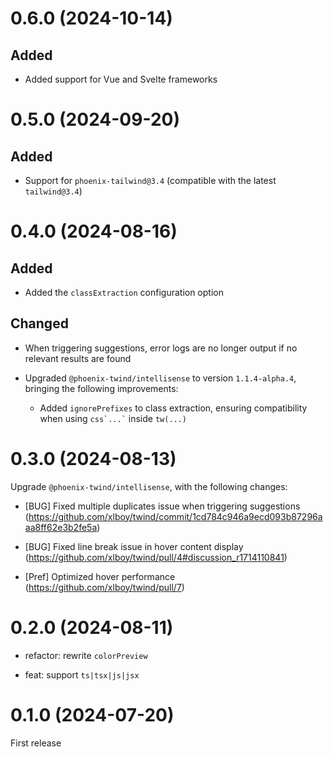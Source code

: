 # 0.6.0 (2024-10-14)

## Added

- Added support for Vue and Svelte frameworks

# 0.5.0 (2024-09-20)

## Added

- Support for `phoenix-tailwind@3.4` (compatible with the latest `tailwind@3.4`)

# 0.4.0 (2024-08-16)

## Added

- Added the `classExtraction` configuration option

## Changed

- When triggering suggestions, error logs are no longer output if no relevant results are found

- Upgraded `@phoenix-twind/intellisense` to version `1.1.4-alpha.4`, bringing the following improvements:

  - Added `ignorePrefixes` to class extraction, ensuring compatibility when using `` css`...` `` inside `tw(...)`

# 0.3.0 (2024-08-13)

Upgrade `@phoenix-twind/intellisense`, with the following changes:

- [BUG] Fixed multiple duplicates issue when triggering suggestions (https://github.com/xlboy/twind/commit/1cd784c946a9ecd093b87296aaa8ff62e3b2fe5a)

- [BUG] Fixed line break issue in hover content display (https://github.com/xlboy/twind/pull/4#discussion_r1714110841)

- [Pref] Optimized hover performance (https://github.com/xlboy/twind/pull/7)

# 0.2.0 (2024-08-11)

- refactor: rewrite `colorPreview`

- feat: support `ts|tsx|js|jsx`

# 0.1.0 (2024-07-20)

First release
